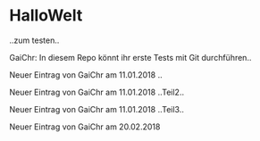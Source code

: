 # HalloWelt
..zum testen..

GaiChr: In diesem Repo könnt ihr erste Tests mit Git durchführen..

Neuer Eintrag von GaiChr am 11.01.2018 ..

Neuer Eintrag von GaiChr am 11.01.2018 ..Teil2..

Neuer Eintrag von GaiChr am 11.01.2018 ..Teil3..

Neuer Eintrag von GaiChr am 20.02.2018
